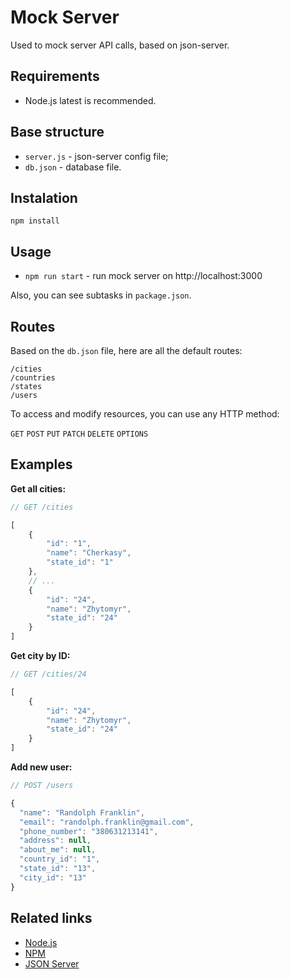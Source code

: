 # Mock Server

Used to mock server API calls, based on json-server.

## Requirements

* Node.js latest is recommended.

## Base structure

* `server.js` - json-server config file;
* `db.json` - database file.

## Instalation

`npm install`

## Usage

* `npm run start` - run mock server on http://localhost:3000

Also, you can see subtasks in `package.json`.

## Routes

Based on the `db.json` file, here are all the default routes:

```
/cities
/countries
/states
/users
```

To access and modify resources, you can use any HTTP method:
 
`GET` `POST` `PUT` `PATCH` `DELETE` `OPTIONS`

## Examples

**Get all cities:**

```javascript
// GET /cities

[
    {
        "id": "1",
        "name": "Cherkasy",
        "state_id": "1"
    },
    // ...
    {
        "id": "24",
        "name": "Zhytomyr",
        "state_id": "24"
    }
]
```

**Get city by ID:**

```javascript
// GET /cities/24

[
    {
        "id": "24",
        "name": "Zhytomyr",
        "state_id": "24"
    }
]
```

**Add new user:**

```javascript
// POST /users

{
  "name": "Randolph Franklin",
  "email": "randolph.franklin@gmail.com",
  "phone_number": "380631213141",
  "address": null,
  "about_me": null,
  "country_id": "1",
  "state_id": "13",
  "city_id": "13"
}
```

## Related links

* [Node.js](https://nodejs.org/en/)
* [NPM](https://www.npmjs.com/)
* [JSON Server](https://github.com/typicode/json-server)
